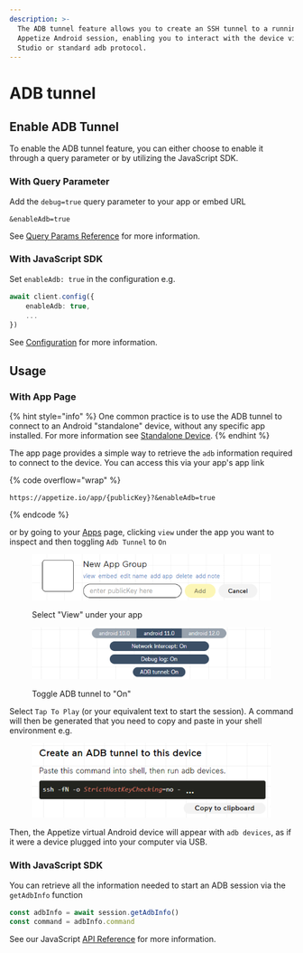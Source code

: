 ```yaml
---
description: >-
  The ADB tunnel feature allows you to create an SSH tunnel to a running
  Appetize Android session, enabling you to interact with the device via Android
  Studio or standard adb protocol.
---
```


# ADB tunnel

## Enable ADB Tunnel

To enable the ADB tunnel feature, you can either choose to enable it through a query parameter or by utilizing the JavaScript SDK.

### With Query Parameter

Add the `debug=true` query parameter to your app or embed URL

```uri
&enableAdb=true
```

See [Query Params Reference](../../query-params-reference.md#enableadb) for more information.

### With JavaScript SDK

Set `enableAdb: true` in the configuration e.g.

```typescript
await client.config({
    enableAdb: true,
    ...
})
```

See [Configuration](../../../javascript-sdk/configuration.md#enableadb) for more information.

## Usage

### With App Page

{% hint style="info" %}
One common practice is to use the ADB tunnel to connect to an Android "standalone" device, without any specific app installed. For more information see [Standalone Device](../../../platform/standalone-device.md).
{% endhint %}

The app page provides a simple way to retrieve the `adb` information required to connect to the device. You can access this via your app's app link

{% code overflow="wrap" %}
```url
https://appetize.io/app/{publicKey}?&enableAdb=true
```
{% endcode %}

or by going to your [Apps](https://appetize.io/apps) page, clicking `view` under the app you want to inspect and then toggling `Adb Tunnel` to `On`

<figure><img src="../../../.gitbook/assets/image (10) (1) (1) (1) (1).png" alt="Example App Link with View Action"><figcaption><p>Select "View" under your app</p></figcaption></figure>

<figure><img src="../../../.gitbook/assets/image (2) (1) (1).png" alt="Example ADB Tunnel Action Switched to On"><figcaption><p>Toggle ADB tunnel to "On"</p></figcaption></figure>

Select `Tap To Play` (or your equivalent text to start the session). A command will then be generated that you need to copy and paste in your shell environment e.g.

<figure><img src="../../../.gitbook/assets/image (1) (1) (2) (1).png" alt="Example command to paste in shell environment"><figcaption></figcaption></figure>

Then, the Appetize virtual Android device will appear with `adb devices`, as if it were a device plugged into your computer via USB.

### With JavaScript SDK

You can retrieve all the information needed to start an ADB session via the `getAdbInfo` function

```typescript
const adbInfo = await session.getAdbInfo()
const command = adbInfo.command
```

See our JavaScript [API Reference](../../../javascript-sdk/api-reference.md#getadbinfo) for more information.
